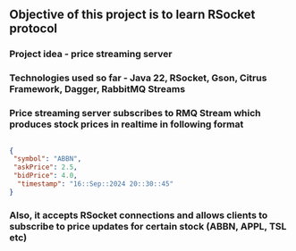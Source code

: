 ## Objective of this project is to learn RSocket protocol

### Project idea - price streaming server
### Technologies used so far - Java 22, RSocket, Gson, Citrus Framework, Dagger, RabbitMQ Streams

### Price streaming server subscribes to RMQ Stream which produces stock prices in realtime in following format
```json

{
 "symbol": "ABBN",
 "askPrice": 2.5,
 "bidPrice": 4.0,
  "timestamp": "16::Sep::2024 20::30::45"
}
```
### Also, it accepts RSocket connections and allows clients to subscribe to price updates for certain stock (ABBN, APPL, TSL etc) 